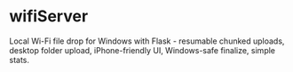 # wifiServer
Local Wi-Fi file drop for Windows with Flask - resumable chunked uploads, desktop folder upload, iPhone-friendly UI, Windows-safe finalize, simple stats.
